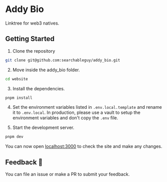# Addy Bio

Linktree for web3 natives.

## Getting Started

1. Clone the repository

```sh
git clone git@github.com:searchableguy/addy_bio.git
```

2. Move inside the addy_bio folder.

```sh
cd website
```

3. Install the dependencies.

```sh
pnpm install
```

4. Set the environment variables listed in `.env.local.template` and rename it to `.env.local`. In production, please use a vault to setup the environment variables and don't copy the `.env` file.

5. Start the development server.

```sh
pnpm dev
```

You can now open [localhost:3000](http://localhost:3000) to check the site and make any changes.

## Feedback 💬

You can file an issue or make a PR to submit your feedback.
